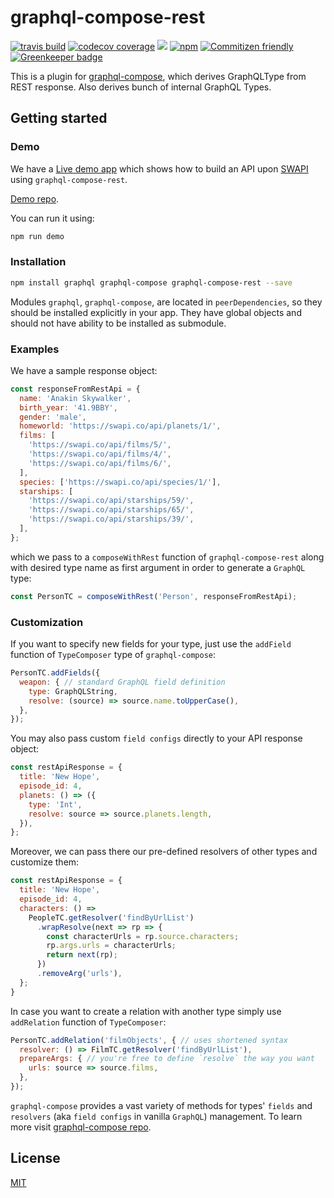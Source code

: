 # graphql-compose-rest

[![travis build](https://img.shields.io/travis/graphql-compose/graphql-compose-rest.svg)](https://travis-ci.org/graphql-compose/graphql-compose-rest)
[![codecov coverage](https://img.shields.io/codecov/c/github/graphql-compose/graphql-compose-rest.svg)](https://codecov.io/github/graphql-compose/graphql-compose-rest)
[![](https://img.shields.io/npm/v/graphql-compose-rest.svg)](https://www.npmjs.com/package/graphql-compose-rest)
[![npm](https://img.shields.io/npm/dt/graphql-compose-rest.svg)](http://www.npmtrends.com/graphql-compose-rest)
[![Commitizen friendly](https://img.shields.io/badge/commitizen-friendly-brightgreen.svg)](http://commitizen.github.io/cz-cli/)
[![Greenkeeper badge](https://badges.greenkeeper.io/graphql-compose/graphql-compose-rest.svg)](https://greenkeeper.io/)

This is a plugin for [graphql-compose](https://github.com/nodkz/graphql-compose), which derives GraphQLType from REST response. Also derives bunch of internal GraphQL Types.

## Getting started

### Demo

We have a [Live demo app](https://graphql-compose-swapi.herokuapp.com) which shows how to build an API upon [SWAPI](https://swapi.co) using `graphql-compose-rest`.

[Demo repo](https://github.com/lyskos97/graphql-compose-swapi).

You can run it using:

```js
npm run demo
```

### Installation

```bash
npm install graphql graphql-compose graphql-compose-rest --save
```

Modules `graphql`, `graphql-compose`, are located in `peerDependencies`, so they should be installed explicitly in your app. They have global objects and should not have ability to be installed as submodule.

### Examples

We have a sample response object:

```js
const responseFromRestApi = {
  name: 'Anakin Skywalker',
  birth_year: '41.9BBY',
  gender: 'male',
  homeworld: 'https://swapi.co/api/planets/1/',
  films: [
    'https://swapi.co/api/films/5/',
    'https://swapi.co/api/films/4/',
    'https://swapi.co/api/films/6/',
  ],
  species: ['https://swapi.co/api/species/1/'],
  starships: [
    'https://swapi.co/api/starships/59/',
    'https://swapi.co/api/starships/65/',
    'https://swapi.co/api/starships/39/',
  ],
};
```

which we pass to a `composeWithRest` function of `graphql-compose-rest` along with desired type name as first argument in order to generate a `GraphQL` type:

```js
const PersonTC = composeWithRest('Person', responseFromRestApi);
```

### Customization

If you want to specify new fields for your type, just use the `addField` function of `TypeComposer` type of `graphql-compose`:

```js
PersonTC.addFields({
  weapon: { // standard GraphQL field definition
    type: GraphQLString,
    resolve: (source) => source.name.toUpperCase(),
  },
});
```

You may also pass custom `field configs` directly to your API response object:

```js
const restApiResponse = {
  title: 'New Hope',
  episode_id: 4,
  planets: () => ({
    type: 'Int',
    resolve: source => source.planets.length,
  }),
};
```

Moreover, we can pass there our pre-defined resolvers of other types and customize them:
```js
const restApiResponse = {
  title: 'New Hope',
  episode_id: 4,
  characters: () =>
    PeopleTC.getResolver('findByUrlList')
      .wrapResolve(next => rp => {
        const characterUrls = rp.source.characters;
        rp.args.urls = characterUrls;
        return next(rp);
      })
      .removeArg('urls'),
  };
}
```

In case you want to create a relation with another type simply use `addRelation` function of `TypeComposer`:

```js
PersonTC.addRelation('filmObjects', { // uses shortened syntax
  resolver: () => FilmTC.getResolver('findByUrlList'),
  prepareArgs: { // you're free to define `resolve` the way you want
    urls: source => source.films,
  },
});
```

`graphql-compose` provides a vast variety of methods for types' `fields` and `resolvers` (aka `field configs` in vanilla `GraphQL`) management. To learn more visit [graphql-compose repo](https://github.com/nodkz/graphql-compose).

## License

[MIT](https://github.com/graphql-compose/graphql-compose-rest/blob/master/LICENSE.md)
